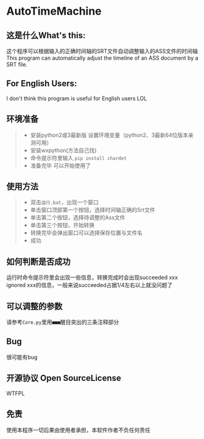 # AutoTimeMachine

## 这是什么What's this:

这个程序可以根据输入的正确时间轴的SRT文件自动调整输入的ASS文件的时间轴
This program can automatically adjust the timeline of an ASS document by a SRT file.

## For English Users:

I don't think this program is useful for English users LOL

## 环境准备
>* 安装python2或3最新版 设置环境变量（python2、3最新64位版本亲测可用）
>* 安装wxpython(方法自己找)
>* 命令提示符里输入 ```pip install chardet```
>* 准备完毕 可以开始使用了

## 使用方法
>* 双击```运行.bat```，出现一个窗口
>* 单击窗口顶部第一个按钮，选择时间轴正确的Srt文件
>* 单击第二个按钮，选择待调整的Ass文件
>* 单击第三个按钮，开始转换
>* 转换完毕会弹出窗口可以选择保存位置与文件名
>* 成功

## 如何判断是否成功

运行时命令提示符里会出现一些信息，转换完成时会出现succeeded xxx ignored xxx的信息，一般来说succeeded占据1/4左右以上就没问题了

## 可以调整的参数

请参考```Core.py```里用```■■■```醒目突出的三条注释部分

## Bug

很可能有bug

## 开源协议 Open SourceLicense

WTFPL

## 免责

使用本程序一切后果由使用者承担，本软件作者不负任何责任

